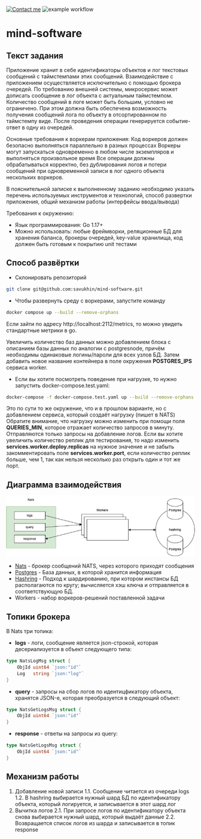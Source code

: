 [![Contact me](https://img.shields.io/badge/Telegram-msc_15-blue.svg)](https://t.me/msc_15)
![example workflow](https://github.com/savukhin/mind-software/actions/workflows/test.yaml/badge.svg)

# mind-software

## Текст задания
Приложение хранит в себе идентификаторы объектов и лог текстовых сообщений с таймстемпами этих сообщений. Взаимодействие с приложением осуществляется исключительно с помощью брокера очередей.
По требованию внешней системы, микросервис может дописать сообщение в лог объекта с актуальным таймстемпом.
Количество сообщений в логе может быть большим, условно не ограничено. При этом должна быть обеспечена возможность получения сообщений лога по объекту в отсортированном по таймстемпу виде.
После проведения операции генерируется событие-ответ в одну из очередей.

Основные требования к воркерам приложения:
Код воркеров должен безопасно выполняться параллельно в разных процессах
Воркеры могут запускаться одновременно в любом числе экземпляров и выполняться произвольное время
Все операции должны обрабатываться корректно, без дублирования логов и потери сообщений при одновременной записи в лог одного объекта нескольких воркеров.

В пояснительной записке к выполненному заданию необходимо указать перечень используемых инструментов и технологий, способ развертки приложения, общий механизм работы (интерфейсы ввода/вывода)
  
Требования к окружению:
* Язык программирования: Go 1.17+
* Можно использовать: любые фреймворки, реляционные БД для хранения баланса, брокеры очередей, key-value хранилища, код должен быть готовым к покрытию unit тестами


## Способ развёртки
* Склонировать репозиторий
```bash
git clone git@github.com:savukhin/mind-software.git
```
* Чтобы развернуть среду с воркерами, запустите команду
```bash
docker compose up --build --remove-orphans
```
Если зайти по адресу http://localhost:2112/metrics, то можно увидеть стандартные метрики в go.

Увеличить количество баз данных можно добавлением блока с описанием базы данных по аналогии с postgresnode, причём необходимы одинаковые логины/пароли для всех узлов БД. Затем добавить новое название контейнера в поле окружения **POSTGRES_IPS** сервиса worker.

* Если вы хотите посмотреть поведение при нагрузке, то нужно запустить docker-compose.test.yaml:
```bash
docker-compose -f docker-compose.test.yaml up --build --remove-orphans
```
Это по сути то же окружение, что и в прошлом варианте, но с добавлением сервиса, который создаёт нагрузку (пишет в NATS)
Обратите внимание, что нагрузку можно изменить при помощи поля **QUERIES_MIN**, которое отражает количество запросов в минуту. Отправляются только запросы на добавление логов.
Если вы хотите увеличить количество реплик для тестирования, то надо изменить **services.worker.deploy.replicas** на нужное значение и не забыть закомментировать поле **services.worker.port**, если количество реплик больше, чем 1, так как нельзя несколько раз открыть один и тот же порт.

## Диаграмма взаимодействия

![Diargam](./readme/Diagram.png?raw=true "Diagram")
* [Nats](https://nats.io/) - брокер сообщений NATS, через которого приходят сообщения
* [Postgres](https://www.postgresql.org/) - База данных, в которой хранится информация
* [Hashring](https://pkg.go.dev/github.com/serialx/hashring) -  Подход к шардированию, при котором инстансы БД располагаются по кругу; вычисляется хэш ключа и отправляется в соответствующую БД.
* Workers - набор воркеров-решений поставленной задачи


## Топики брокера

В Nats три топика: 
* **logs** - логи, сообщение является json-строкой, которая десериализуется в объект следующего типа:
```go
type NatsLogMsg struct {
	ObjId uint64 `json:"id"`
	Log   string `json:"log"`
}
```

* **query** - запросы на сбор логов по идентицфикатору объекта, хранятся JSON-е, которая преобразуется в следующий объект:
```go
type NatsGetLogsMsg struct {
	ObjId uint64 `json:"id"`
}
```

* **response** - ответы на запросы из query:
```go
type NatsGetLogsMsg struct {
	ObjId uint64 `json:"id"`
}
```

## Механизм работы
1. Добавление новой записи
1.1. Сообщение читается из очереди logs
1.2. В hashring выбирается нужный шард БД по идентификатору объекта, который логируется, и записывается в этот шард лог
2. Вычитка логов
2.1. При запросе логов по идентификатору объекта снова выбирается нужный шард, который выдаёт данные
2.2. Возвращается список логов из шарда и записывается в топик response
